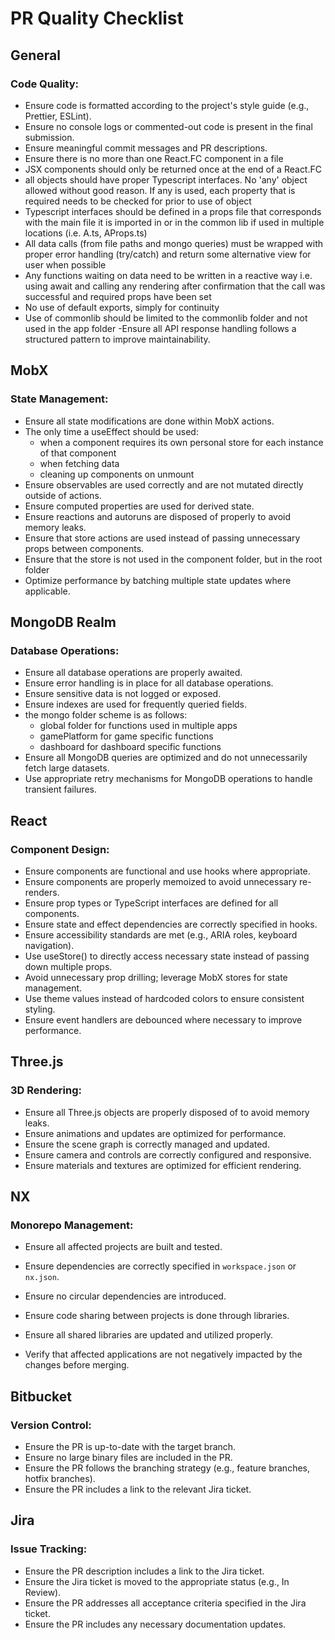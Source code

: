 # PR Quality Checklist

## General

### Code Quality:

- Ensure code is formatted according to the project's style guide (e.g., Prettier, ESLint).
- Ensure no console logs or commented-out code is present in the final submission.
- Ensure meaningful commit messages and PR descriptions.
- Ensure there is no more than one React.FC component in a file
- JSX components should only be returned once at the end of a React.FC
- all objects should have proper Typescript interfaces. No 'any' object allowed without good reason. If any is used, each property that is required needs to be checked for prior to use of object
- Typescript interfaces should be defined in a props file that corresponds with the main file it is imported in or in the common lib if used in multiple locations (i.e. A.ts, AProps.ts)
- All data calls (from file paths and mongo queries) must be wrapped with proper error handling (try/catch) and return some alternative view for user when possible
- Any functions waiting on data need to be written in a reactive way i.e. using await and calling any rendering after confirmation that the call was successful and required props have been set
- No use of default exports, simply for continuity
- Use of commonlib should be limited to the commonlib folder and not used in the app folder
-Ensure all API response handling follows a structured pattern to improve maintainability.

## MobX

### State Management:

- Ensure all state modifications are done within MobX actions.
- The only time a useEffect should be used:
  - when a component requires its own personal store for each instance of that component
  - when fetching data
  - cleaning up components on unmount
- Ensure observables are used correctly and are not mutated directly outside of actions.
- Ensure computed properties are used for derived state.
- Ensure reactions and autoruns are disposed of properly to avoid memory leaks.
-   Ensure that store actions are used instead of passing unnecessary props between components.
-   Ensure that the store is not used in the component folder, but in the root folder
-   Optimize performance by batching multiple state updates where applicable.

## MongoDB Realm

### Database Operations:

- Ensure all database operations are properly awaited.
- Ensure error handling is in place for all database operations.
- Ensure sensitive data is not logged or exposed.
- Ensure indexes are used for frequently queried fields.
- the mongo folder scheme is as follows:
  - global folder for functions used in multiple apps
  - gamePlatform for game specific functions
  - dashboard for dashboard specific functions
- Ensure all MongoDB queries are optimized and do not unnecessarily fetch large datasets.
- Use appropriate retry mechanisms for MongoDB operations to handle transient failures.

## React

### Component Design:

- Ensure components are functional and use hooks where appropriate.
- Ensure components are properly memoized to avoid unnecessary re-renders.
- Ensure prop types or TypeScript interfaces are defined for all components.
- Ensure state and effect dependencies are correctly specified in hooks.
- Ensure accessibility standards are met (e.g., ARIA roles, keyboard navigation).
- Use useStore() to directly access necessary state instead of passing down multiple props.
- Avoid unnecessary prop drilling; leverage MobX stores for state management.
- Use theme values instead of hardcoded colors to ensure consistent styling.
- Ensure event handlers are debounced where necessary to improve performance.

## Three.js

### 3D Rendering:

- Ensure all Three.js objects are properly disposed of to avoid memory leaks.
- Ensure animations and updates are optimized for performance.
- Ensure the scene graph is correctly managed and updated.
- Ensure camera and controls are correctly configured and responsive.
- Ensure materials and textures are optimized for efficient rendering.

## NX

### Monorepo Management:

- Ensure all affected projects are built and tested.
- Ensure dependencies are correctly specified in `workspace.json` or `nx.json`.
- Ensure no circular dependencies are introduced.
- Ensure code sharing between projects is done through libraries.
- Ensure all shared libraries are updated and utilized properly.

- Verify that affected applications are not negatively impacted by the changes before merging.

## Bitbucket

### Version Control:

- Ensure the PR is up-to-date with the target branch.
- Ensure no large binary files are included in the PR.
- Ensure the PR follows the branching strategy (e.g., feature branches, hotfix branches).
- Ensure the PR includes a link to the relevant Jira ticket.

## Jira

### Issue Tracking:

- Ensure the PR description includes a link to the Jira ticket.
- Ensure the Jira ticket is moved to the appropriate status (e.g., In Review).
- Ensure the PR addresses all acceptance criteria specified in the Jira ticket.
- Ensure the PR includes any necessary documentation updates.
